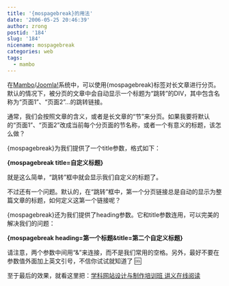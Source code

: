 ```yaml
---
title: '{mospagebreak}的用法'
date: '2006-05-25 20:46:39'
author: zrong
postid: '184'
slug: '184'
nicename: mospagebreak
categories: web
tags:
  - mambo
---
```


在[Mambo](http://www.mamboserver.com)/[Joomla!](http://www.joomla.org)系统中，可以使用{mospagebreak}标签对长文章进行分页。默认的情况下，被分页的文章中会自动显示一个标题为“跳转”的DIV，其中包含名称为“页面1”、“页面2”...的跳转链接。

通常，我们会按照文章的含义，或者是长文章的“节”来分页。如果我要将默认的“页面1”、“页面2”改成当前每个分页面的节名称，或者一个有意义的标题，该怎么做？

{mospagebreak}为我们提供了一个title参数，格式如下：

**{mospagebreak title=自定义标题}**

就是这么简单，“跳转”框中就会显示我们自定义的标题了。

不过还有一个问题。默认的，在“跳转”框中，第一个分页链接总是自动的显示为整篇文章的标题，如何定义这第一个链接呢？

{mospagebreak}还为我们提供了heading参数。它和title参数连用，可以完美的解决我们的问题：

**{mospagebreak heading=第一个标题&title=第二个自定义标题}**

请注意，两个参数中间用“&”来连接，而不是我们常用的空格。另外，最好不要在参数值外面加上英文引号，不信你试试就知道了
:cool:

至于最后的效果，就看这里把：[学科网站设计与制作培训班
讲义在线阅读](http://cai.mediasky.cn/index.php?option=com_content&task=view&id=53&Itemid=13)

